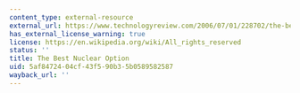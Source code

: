 ```yaml
---
content_type: external-resource
external_url: https://www.technologyreview.com/2006/07/01/228702/the-best-nuclear-option/
has_external_license_warning: true
license: https://en.wikipedia.org/wiki/All_rights_reserved
status: ''
title: The Best Nuclear Option
uid: 5af84724-04cf-43f5-90b3-5b0589582587
wayback_url: ''
---
```

